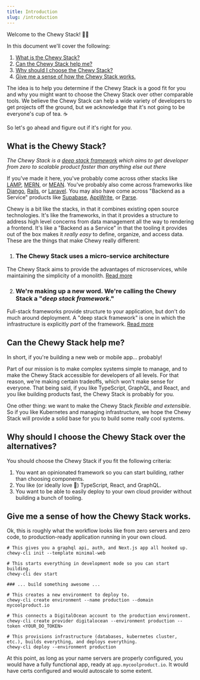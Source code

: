 ```yaml
---
title: Introduction
slug: /introduction
---
```


Welcome to the Chewy Stack! 🐆😊 

In this document we'll cover the following:

1. [What is the Chewy Stack?](#what-is-the-chewy-stack)
2. [Can the Chewy Stack help me?](#can-the-chewy-stack-help-me)
3. [Why should I choose the Chewy Stack?](#why-should-i-choose-the-chewy-stack)
4. [Give me a sense of how the Chewy Stack works.](#give-me-a-sense-of-how-the-chewy-stack-works)

The idea is to help you determine if the Chewy Stack is a good fit for you and why you might want to choose the Chewy Stack over other comparable tools. We believe the Chewy Stack can help a wide variety of developers to get projects off the ground, but we acknowledge that it's not going to be everyone's cup of tea. ☕️ 

So let's go ahead and figure out if it's right for *you*.


## What is the Chewy Stack?

_*The Chewy Stack is a [deep stack framework](./philosophy/deep-stack-framework.md) which aims to get developer from zero to scalable product faster than anything else out there*_

If you've made it here, you've probably come across other stacks like [LAMP](https://en.wikipedia.org/wiki/LAMP_(software_bundle)), [MERN](https://www.mongodb.com/mern-stack), or [MEAN](https://www.mongodb.com/mean-stack). You've probably also come across frameworks like [Django](https://www.djangoproject.com/), [Rails](https://rubyonrails.org/), or [Laravel](https://laravel.com/). You may also have come across "Backend as a Service" products like [Supabase](https://supabase.com/), [AppWrite](https://appwrite.io/), or [Parse](https://parseplatform.org/). 

Chewy is a bit like the stacks, in that it combines existing open source technologies. It's like the frameworks, in that it provides a structure to address high level concerns from data management all the way to rendering a frontend. It's like a "Backend as a Service" in that the tooling it provides out of the box makes it _really easy_ to define, organize, and access data. These are the things that make Chewy really different:

1. ### The Chewy Stack uses a micro-service architecture
The Chewy Stack aims to provide the advantages of microservices, while maintaining the simplicity of a monolith. [Read more](./philosophy/microservices.md)

2. ### We're making up a new word. We're calling the Chewy Stack a "*deep stack framework*." 
Full-stack frameworks provide structure to your application, but don't do much around deployment. A "deep stack framework" is one in which the infrastructure is explicitly *part* of the framework. [Read more](./philosophy/deep-stack-framework.md)


## Can the Chewy Stack help me?

In short, if you're building a new web or mobile app... probably!

Part of our mission is to make complex systems simple to manage, and to make the Chewy Stack accessible for developers of all levels. For that reason, we're making certain tradeoffs, which won't make sense for everyone. That being said, if you like TypeScript, GraphQL, and React, and you like building products fast, the Chewy Stack is probably for you.

One other thing: we want to make the Chewy Stack _flexible and extensible_. So if you like Kubernetes and managing infrastructure, we hope the Chewy Stack will provide a solid base for you to build some really cool systems.


## Why should I choose the Chewy Stack over the alternatives?

You should choose the Chewy Stack if you fit the following criteria:

1. You want an opinionated framework so you can start building, rather than choosing components.
2. You like (or ideally love 🧡) TypeScript, React, and GraphQL.
3. You want to be able to easily deploy to your own cloud provider without building a bunch of tooling.


## Give me a sense of how the Chewy Stack works.

Ok, this is roughly what the workflow looks like from zero servers and zero code, to production-ready application running in your own cloud.

```shell
# This gives you a graphql api, auth, and Next.js app all hooked up.
chewy-cli init --template minimal-web

# This starts everything in development mode so you can start building.
chewy-cli dev start

### ... build something awesome ...

# This creates a new environment to deploy to.
chewy-cli create environment --name production --domain mycoolproduct.io

# This connects a DigitalOcean account to the production environment.
chewy-cli create provider digitalocean --environment production --token <YOUR_DO_TOKEN>

# This provisions infrastructure (databases, kubernetes cluster, etc.), builds everything, and deploys everything.
chewy-cli deploy --environment production
```

At this point, as long as your name servers are properly configured, you would have a fully functional app, ready at `app.mycoolproduct.io`. It would have certs configured and would autoscale to some extent. 
